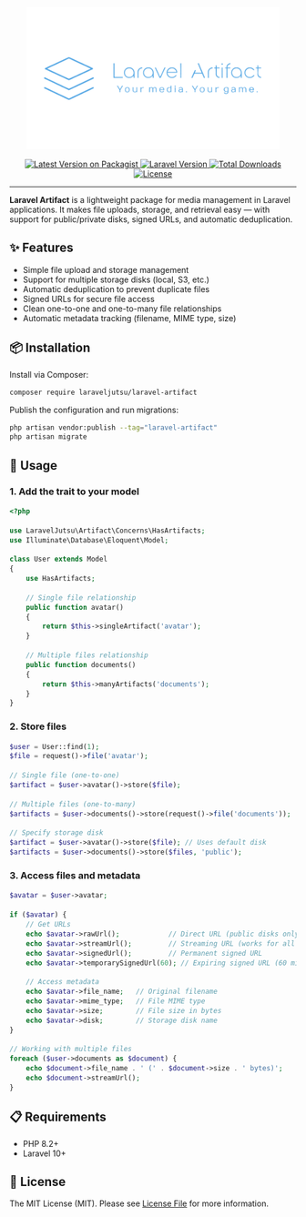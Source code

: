 <p align="center">
    <img src="art/logo.png" alt="Laravel Artifact Logo" height="250px">
</p>

<p align="center">
    <a href="https://packagist.org/packages/laraveljutsu/laravel-artifact">
        <img src="https://img.shields.io/packagist/v/laraveljutsu/laravel-artifact.svg?style=flat-square" alt="Latest Version on Packagist">
    </a>
    <a href="https://laravel.com">
        <img src="https://img.shields.io/badge/Laravel-10.0%2B-FF2D20?style=flat&logo=laravel" alt="Laravel Version">
    </a>
    <a href="https://packagist.org/packages/laraveljutsu/laravel-artifact">
        <img src="https://img.shields.io/packagist/dt/laraveljutsu/laravel-artifact.svg?style=flat-square" alt="Total Downloads">
    </a>
    <a href="https://packagist.org/packages/laraveljutsu/laravel-artifact">
        <img src="https://img.shields.io/packagist/l/laraveljutsu/laravel-artifact?style=flat-square" alt="License">
    </a>
</p>

---

**Laravel Artifact** is a lightweight package for media management in Laravel applications. It makes file uploads, storage, and retrieval easy — with support for public/private disks, signed URLs, and automatic deduplication.

## ✨ Features

- Simple file upload and storage management
- Support for multiple storage disks (local, S3, etc.)
- Automatic deduplication to prevent duplicate files
- Signed URLs for secure file access
- Clean one-to-one and one-to-many file relationships
- Automatic metadata tracking (filename, MIME type, size)

## 📦 Installation

Install via Composer:

```bash
composer require laraveljutsu/laravel-artifact
```

Publish the configuration and run migrations:

```bash
php artisan vendor:publish --tag="laravel-artifact"
php artisan migrate
```

## 🚀 Usage

### 1. Add the trait to your model

```php
<?php

use LaravelJutsu\Artifact\Concerns\HasArtifacts;
use Illuminate\Database\Eloquent\Model;

class User extends Model
{
    use HasArtifacts;

    // Single file relationship
    public function avatar()
    {
        return $this->singleArtifact('avatar');
    }

    // Multiple files relationship
    public function documents()
    {
        return $this->manyArtifacts('documents');
    }
}
```

### 2. Store files

```php
$user = User::find(1);
$file = request()->file('avatar');

// Single file (one-to-one)
$artifact = $user->avatar()->store($file);

// Multiple files (one-to-many)
$artifacts = $user->documents()->store(request()->file('documents'));

// Specify storage disk
$artifact = $user->avatar()->store($file); // Uses default disk
$artifacts = $user->documents()->store($files, 'public');
```

### 3. Access files and metadata

```php
$avatar = $user->avatar;

if ($avatar) {
    // Get URLs
    echo $avatar->rawUrl();            // Direct URL (public disks only)
    echo $avatar->streamUrl();         // Streaming URL (works for all disks)
    echo $avatar->signedUrl();         // Permanent signed URL
    echo $avatar->temporarySignedUrl(60); // Expiring signed URL (60 minutes)

    // Access metadata
    echo $avatar->file_name;   // Original filename
    echo $avatar->mime_type;   // File MIME type
    echo $avatar->size;        // File size in bytes
    echo $avatar->disk;        // Storage disk name
}

// Working with multiple files
foreach ($user->documents as $document) {
    echo $document->file_name . ' (' . $document->size . ' bytes)';
    echo $document->streamUrl();
}
```

## 📋 Requirements

- PHP 8.2+
- Laravel 10+

## 📄 License

The MIT License (MIT). Please see [License File](https://opensource.org/license/mit) for more information.